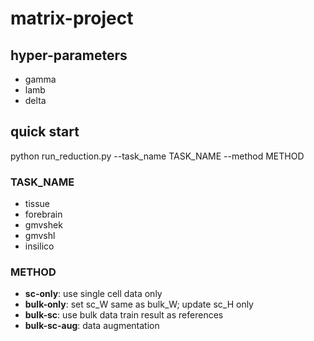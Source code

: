 # matrix-project

## hyper-parameters

+ gamma
+ lamb
+ delta

## quick start
python run_reduction.py --task_name TASK_NAME --method METHOD

### TASK_NAME
+ tissue
+ forebrain
+ gmvshek
+ gmvshl
+ insilico

### METHOD
+ **sc-only**: use single cell data only
+ **bulk-only**: set sc_W same as bulk_W; update sc_H only
+ **bulk-sc**: use bulk data train result as references
+ **bulk-sc-aug**: data augmentation
